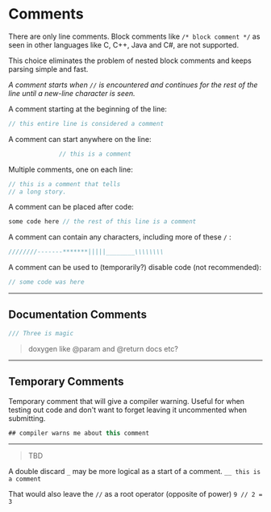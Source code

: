 # Comments

There are only line comments. Block comments like `/* block comment */` as seen in other languages like C, C++, Java and C#, are not supported.

This choice eliminates the problem of nested block comments and keeps parsing simple and fast.

_A comment starts when `//` is encountered and continues for the rest of the line until a new-line character is seen._

A comment starting at the beginning of the line:

```C#
// this entire line is considered a comment
```

A comment can start anywhere on the line:

```C#
              // this is a comment
```

Multiple comments, one on each line:

```C#
// this is a comment that tells
// a long story.
```

A comment can be placed after code:

```C#
some code here // the rest of this line is a comment
```

A comment can contain any characters, including more of these `/` :

```C#
////////-------*******|||||________\\\\\\\\
```

A comment can be used to (temporarily?) disable code (not recommended):

```C#
// some code was here
```

---

## Documentation Comments

```C#
/// Three is magic
```

> doxygen like @param and @return docs etc?

---

## Temporary Comments

Temporary comment that will give a compiler warning. Useful for when testing out code and don't want to forget leaving it uncommented when submitting.

```csharp
## compiler warns me about this comment
```

---

> TBD

A double discard `_` may be more logical as a start of a comment. `__ this is a comment`

That would also leave the `//` as a root operator (opposite of power) `9 // 2 = 3`
